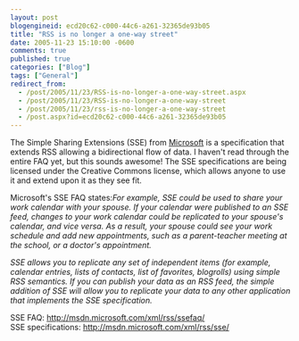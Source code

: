 ```yaml
---
layout: post
blogengineid: ecd20c62-c000-44c6-a261-32365de93b05
title: "RSS is no longer a one-way street"
date: 2005-11-23 15:10:00 -0600
comments: true
published: true
categories: ["Blog"]
tags: ["General"]
redirect_from: 
  - /post/2005/11/23/RSS-is-no-longer-a-one-way-street.aspx
  - /post/2005/11/23/RSS-is-no-longer-a-one-way-street
  - /post/2005/11/23/rss-is-no-longer-a-one-way-street
  - /post.aspx?id=ecd20c62-c000-44c6-a261-32365de93b05
---
```


The Simple Sharing Extensions (SSE) from <a title="Microsoft" href="http://Microsoft.com" target="_blank">Microsoft</a> is a specification that extends RSS allowing a bidirectional flow of data. I haven't read through the entire FAQ yet, but this sounds awesome! The SSE specifications are being licensed under the Creative Commons license, which allows anyone to use it and extend upon it as they see fit.

Microsoft's SSE FAQ states:*For example, SSE could be used to share your work calendar with your spouse. If your calendar were published to an SSE feed, changes to your work calendar could be replicated to your spouse's calendar, and vice versa. As a result, your spouse could see your work schedule and add new appointments, such as a parent-teacher meeting at the school, or a doctor's appointment.*

*SSE allows you to replicate any set of independent items (for example, calendar entries, lists of contacts, list of favorites, blogrolls) using simple RSS semantics. If you can publish your data as an RSS feed, the simple addition of SSE will allow you to replicate your data to any other application that implements the SSE specification.*

SSE FAQ: <A href="http://msdn.microsoft.com/xml/rss/ssefaq/Simple" target=_new>http://msdn.microsoft.com/xml/rss/ssefaq/<BR></A>SSE specifications: <A href="http://msdn.microsoft.com/xml/rss/sse/">http://msdn.microsoft.com/xml/rss/sse/</A>
